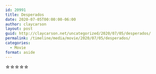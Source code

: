 ```yaml
---
id: 20991
title: Desperados
date: 2020-07-05T00:00:00-06:00
author: claycarson
layout: post
guid: http://claycarson.net/uncategorized/2020/07/05/desperados/
permalink: /timeline/media/movie/2020/07/05/desperados/
categories:
  - Movie
format: aside
---
```

<div class="media-details"></div>

<div class="media-creator"></div>

<div class="media-rating">☆☆☆☆☆</div>